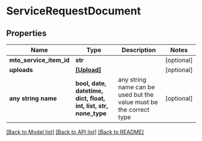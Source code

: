 # ServiceRequestDocument


## Properties
Name | Type | Description | Notes
------------ | ------------- | ------------- | -------------
**mto_service_item_id** | **str** |  | [optional] 
**uploads** | [**[Upload]**](Upload.md) |  | [optional] 
**any string name** | **bool, date, datetime, dict, float, int, list, str, none_type** | any string name can be used but the value must be the correct type | [optional]

[[Back to Model list]](../README.md#documentation-for-models) [[Back to API list]](../README.md#documentation-for-api-endpoints) [[Back to README]](../README.md)


